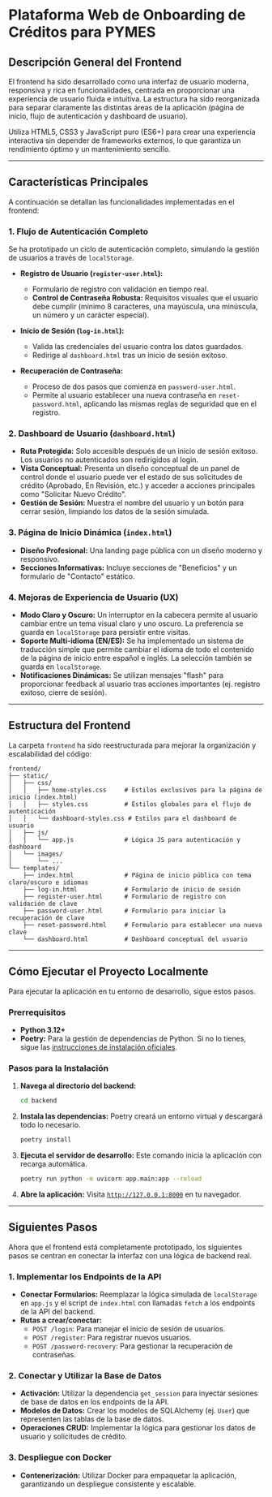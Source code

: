 # Plataforma Web de Onboarding de Créditos para PYMES

## Descripción General del Frontend

El frontend ha sido desarrollado como una interfaz de usuario moderna, responsiva y rica en funcionalidades, centrada en proporcionar una experiencia de usuario fluida e intuitiva. La estructura ha sido reorganizada para separar claramente las distintas áreas de la aplicación (página de inicio, flujo de autenticación y dashboard de usuario).

Utiliza HTML5, CSS3 y JavaScript puro (ES6+) para crear una experiencia interactiva sin depender de frameworks externos, lo que garantiza un rendimiento óptimo y un mantenimiento sencillo.

---

## Características Principales

A continuación se detallan las funcionalidades implementadas en el frontend:

### 1. Flujo de Autenticación Completo
Se ha prototipado un ciclo de autenticación completo, simulando la gestión de usuarios a través de `localStorage`.

- **Registro de Usuario (`register-user.html`):**
  - Formulario de registro con validación en tiempo real.
  - **Control de Contraseña Robusta:** Requisitos visuales que el usuario debe cumplir (mínimo 8 caracteres, una mayúscula, una minúscula, un número y un carácter especial).

- **Inicio de Sesión (`log-in.html`):**
  - Valida las credenciales del usuario contra los datos guardados.
  - Redirige al `dashboard.html` tras un inicio de sesión exitoso.

- **Recuperación de Contraseña:**
  - Proceso de dos pasos que comienza en `password-user.html`.
  - Permite al usuario establecer una nueva contraseña en `reset-password.html`, aplicando las mismas reglas de seguridad que en el registro.

### 2. Dashboard de Usuario (`dashboard.html`)
- **Ruta Protegida:** Solo accesible después de un inicio de sesión exitoso. Los usuarios no autenticados son redirigidos al login.
- **Vista Conceptual:** Presenta un diseño conceptual de un panel de control donde el usuario puede ver el estado de sus solicitudes de crédito (Aprobado, En Revisión, etc.) y acceder a acciones principales como "Solicitar Nuevo Crédito".
- **Gestión de Sesión:** Muestra el nombre del usuario y un botón para cerrar sesión, limpiando los datos de la sesión simulada.

### 3. Página de Inicio Dinámica (`index.html`)
- **Diseño Profesional:** Una landing page pública con un diseño moderno y responsivo.
- **Secciones Informativas:** Incluye secciones de "Beneficios" y un formulario de "Contacto" estático.

### 4. Mejoras de Experiencia de Usuario (UX)
- **Modo Claro y Oscuro:** Un interruptor en la cabecera permite al usuario cambiar entre un tema visual claro y uno oscuro. La preferencia se guarda en `localStorage` para persistir entre visitas.
- **Soporte Multi-idioma (EN/ES):** Se ha implementado un sistema de traducción simple que permite cambiar el idioma de todo el contenido de la página de inicio entre español e inglés. La selección también se guarda en `localStorage`.
- **Notificaciones Dinámicas:** Se utilizan mensajes "flash" para proporcionar feedback al usuario tras acciones importantes (ej. registro exitoso, cierre de sesión).

---

## Estructura del Frontend

La carpeta `frontend` ha sido reestructurada para mejorar la organización y escalabilidad del código:

```
frontend/
├── static/
│   ├── css/
│   │   ├── home-styles.css     # Estilos exclusivos para la página de inicio (index.html)
│   │   ├── styles.css          # Estilos globales para el flujo de autenticación
│   │   └── dashboard-styles.css # Estilos para el dashboard de usuario
│   ├── js/
│   │   └── app.js              # Lógica JS para autenticación y dashboard
│   └── images/
│       └── ...
└── templates/
    ├── index.html              # Página de inicio pública con tema claro/oscuro e idiomas
    ├── log-in.html             # Formulario de inicio de sesión
    ├── register-user.html      # Formulario de registro con validación de clave
    ├── password-user.html      # Formulario para iniciar la recuperación de clave
    ├── reset-password.html     # Formulario para establecer una nueva clave
    └── dashboard.html          # Dashboard conceptual del usuario
```

---

## Cómo Ejecutar el Proyecto Localmente

Para ejecutar la aplicación en tu entorno de desarrollo, sigue estos pasos.

### Prerrequisitos

- **Python 3.12+**
- **Poetry:** Para la gestión de dependencias de Python. Si no lo tienes, sigue las [instrucciones de instalación oficiales](https://python-poetry.org/docs/#installation).

### Pasos para la Instalación

1.  **Navega al directorio del backend:**
    ```bash
    cd backend
    ```

2.  **Instala las dependencias:**
    Poetry creará un entorno virtual y descargará todo lo necesario.
    ```bash
    poetry install
    ```

3.  **Ejecuta el servidor de desarrollo:**
    Este comando inicia la aplicación con recarga automática.
    ```bash
    poetry run python -m uvicorn app.main:app --reload
    ```

4.  **Abre la aplicación:**
    Visita [`http://127.0.0.1:8000`](http://127.0.0.1:8000) en tu navegador.

---

## Siguientes Pasos

Ahora que el frontend está completamente prototipado, los siguientes pasos se centran en conectar la interfaz con una lógica de backend real.

### 1. Implementar los Endpoints de la API

- **Conectar Formularios:** Reemplazar la lógica simulada de `localStorage` en `app.js` y el script de `index.html` con llamadas `fetch` a los endpoints de la API del backend.
- **Rutas a crear/conectar:**
    - `POST /login`: Para manejar el inicio de sesión de usuarios.
    - `POST /register`: Para registrar nuevos usuarios.
    - `POST /password-recovery`: Para gestionar la recuperación de contraseñas.

### 2. Conectar y Utilizar la Base de Datos

- **Activación:** Utilizar la dependencia `get_session` para inyectar sesiones de base de datos en los endpoints de la API.
- **Modelos de Datos:** Crear los modelos de SQLAlchemy (ej. `User`) que representen las tablas de la base de datos.
- **Operaciones CRUD:** Implementar la lógica para gestionar los datos de usuario y solicitudes de crédito.

### 3. Despliegue con Docker

- **Contenerización:** Utilizar Docker para empaquetar la aplicación, garantizando un despliegue consistente y escalable.


